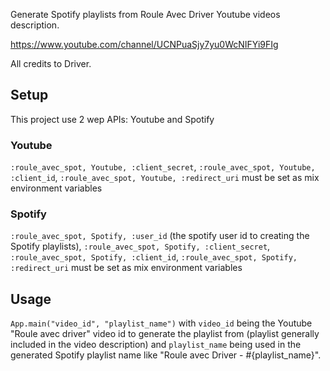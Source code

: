 Generate Spotify playlists from Roule Avec Driver Youtube videos description.

https://www.youtube.com/channel/UCNPuaSjy7yu0WcNIFYi9FIg

All credits to Driver.

## Setup

This project use 2 wep APIs: Youtube and Spotify

### Youtube

`:roule_avec_spot, Youtube, :client_secret`, `:roule_avec_spot, Youtube, :client_id`,
`:roule_avec_spot, Youtube, :redirect_uri` must be set as mix environment variables

### Spotify

`:roule_avec_spot, Spotify, :user_id` (the spotify user id to creating the Spotify playlists), `:roule_avec_spot, Spotify, :client_secret`, `:roule_avec_spot, Spotify, :client_id`,
`:roule_avec_spot, Spotify, :redirect_uri` must be set as mix environment variables

## Usage

`App.main("video_id", "playlist_name")` with `video_id` being the Youtube "Roule avec driver" video id to generate the playlist from (playlist generally included in the video description) and `playlist_name` being used in the generated Spotify playlist name like "Roule avec Driver - #{playlist_name}".
